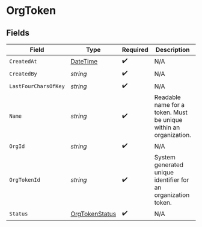 # OrgToken


## Fields

| Field                                                                                 | Type                                                                                  | Required                                                                              | Description                                                                           | Example                                                                               |
| ------------------------------------------------------------------------------------- | ------------------------------------------------------------------------------------- | ------------------------------------------------------------------------------------- | ------------------------------------------------------------------------------------- | ------------------------------------------------------------------------------------- |
| `CreatedAt`                                                                           | [DateTime](https://learn.microsoft.com/en-us/dotnet/api/system.datetime?view=net-5.0) | :heavy_check_mark:                                                                    | N/A                                                                                   |                                                                                       |
| `CreatedBy`                                                                           | *string*                                                                              | :heavy_check_mark:                                                                    | N/A                                                                                   |                                                                                       |
| `LastFourCharsOfKey`                                                                  | *string*                                                                              | :heavy_check_mark:                                                                    | N/A                                                                                   |                                                                                       |
| `Name`                                                                                | *string*                                                                              | :heavy_check_mark:                                                                    | Readable name for a token. Must be unique within an organization.                     | ci-token                                                                              |
| `OrgId`                                                                               | *string*                                                                              | :heavy_check_mark:                                                                    | N/A                                                                                   |                                                                                       |
| `OrgTokenId`                                                                          | *string*                                                                              | :heavy_check_mark:                                                                    | System generated unique identifier for an organization token.                         | org-token-af469a92-5b45-4565-b3c4-b79878de67d2                                        |
| `Status`                                                                              | [OrgTokenStatus](../../Models/Shared/OrgTokenStatus.md)                               | :heavy_check_mark:                                                                    | N/A                                                                                   |                                                                                       |